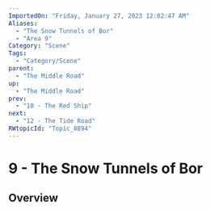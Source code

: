 ```yaml
---
ImportedOn: "Friday, January 27, 2023 12:02:47 AM"
Aliases:
  - "The Snow Tunnels of Bor"
  - "Area 9"
Category: "Scene"
Tags:
  - "Category/Scene"
parent:
  - "The Middle Road"
up:
  - "The Middle Road"
prev:
  - "10 - The Red Ship"
next:
  - "12 - The Tide Road"
RWtopicId: "Topic_8894"
---
```

# 9 - The Snow Tunnels of Bor
## Overview
